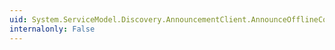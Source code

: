 ```yaml
---
uid: System.ServiceModel.Discovery.AnnouncementClient.AnnounceOfflineCompleted
internalonly: False
---
```

